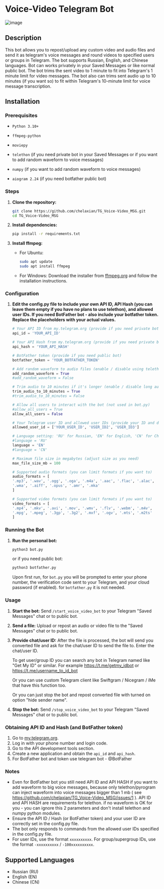 # Voice-Video Telegram Bot
![image](https://github.com/chelaxian/TG_Voice-Video_MSG/assets/69438111/e8901e1c-3f8c-4d25-bfe4-e27fca4bc189)

## Description
This bot allows you to repost/upload any custom video and audio files and send it as telegram's voice messages and round videos to specified users or groups in Telegram. The bot supports Russian, English, and Chinese languages. Bot can works privately in your Saved Messages or like normal public bot.
The bot trims the sent video to 1 minute to fit into Telegram's 1 minute limit for video messages.
The bot also can trims sent audio up to 10 minutes (if you want so) to fit within Telegram's 10-minute limit for voice message transcription.

## Installation

### Prerequisites
- `Python 3.10+`
- `ffmpeg-python`
- `moviepy`
  
- `telethon` (if you need private bot in your Saved Messages or if you want to add random waveform to voice messages)
- `numpy` (if you want to add random waveform to voice messages)
  
- `aiogram 2.24` (if you need botfather public bot)

### Steps

1. **Clone the repository:**
    ```sh
    git clone https://github.com/chelaxian/TG_Voice-Video_MSG.git
    cd TG_Voice-Video_MSG
    ```

2. **Install dependencies:**
    ```sh
    pip install -r requirements.txt
    ```

3. **Install ffmpeg:**
    - For Ubuntu:
        ```sh
        sudo apt update
        sudo apt install ffmpeg
        ```
    - For Windows:
        Download the installer from [ffmpeg.org](https://ffmpeg.org/download.html) and follow the installation instructions.

### Configuration

1. **Edit the config.py file to include your own API ID, API Hash (you can leave them empty if you have no plans to use telethon), and allowed user IDs. If you need BotFather bot - also include your botfather token. Replace the placeholders with your actual values.**
   
    ```python
    # Your API ID from my.telegram.org (provide if you need private bot or want big audio to have waveform)
    api_id = 'YOUR_API_ID'

    # Your API Hash from my.telegram.org (provide if you need private bot or want big audio to have waveform)
    api_hash = 'YOUR_API_HASH'

    # BotFather token (provide if you need public bot)
    botfather_token = 'YOUR_BOTFATHER_TOKEN'

    # Add random waveform to audio files (enable / disable using telethon and numpy) (not used in bot.py)
    add_random_waveform = True
    #add_random_waveform = False

    # Trim audio to 10 minutes if it's longer (enable / disable long audio trimming)
    trim_audio_to_10_minutes = True
    #trim_audio_to_10_minutes = False

    # Allow all users to interact with the bot (not used in bot.py)
    #allow_all_users = True
    allow_all_users = False
    
    # Your Telegram user ID and allowed user IDs (provide your ID and delete/ignore others if not needed)
    allowed_user_id = ['YOUR_USER_ID', 'USER_ID2', 'USER_ID3']

    # Language setting: 'RU' for Russian, 'EN' for English, 'CN' for Chinese
    #language = 'RU'
    language = 'EN'
    #language = 'CN'

    # Maximum file size in megabytes (adjust size as you need)
    max_file_size_mb = 100

    # Supported audio formats (you can limit formats if you want to)
    audio_formats = [
    '.mp3', '.wav', '.ogg', '.oga', '.m4a', '.aac', '.flac', '.alac',
    '.wma', '.aiff', '.opus', '.amr', '.mka'
    ]

    # Supported video formats (you can limit formats if you want to)
    video_formats = [
    '.mp4', '.mkv', '.avi', '.mov', '.wmv', '.flv', '.webm', '.m4v',
    '.mpg', '.mpeg', '.3gp', '.3g2', '.mxf', '.ogv', '.mts', '.m2ts'
    ]
    ```

### Running the Bot

1. **Run the personal bot:**
   
    ```sh
    python3 bot.py
    ```
    
    or if you need public bot:
   
    ```sh
    python3 botfather.py
    ```
    
    Upon first run, for `bot.py` you will be prompted to enter your phone number, the verification code sent to your Telegram, and your cloud password (if enabled). for `botfather.py` it is not needed.

### Usage

1. **Start the bot:**
    Send `/start_voice_video_bot` to your Telegram "Saved Messages" chat or to public bot.

2. **Send a file:**
    Upload or repost an audio or video file to the "Saved Messages" chat or to public bot.

3. **Provide chat/user ID:**
    After the file is processed, the bot will send you converted file and ask for the chat/user ID to send the file to. Enter the chat/user ID.
   
    To get user/group ID you can search any bot in Telegram named like "Get My ID" or similar. For example https://t.me/getmy_idbot or https://t.me/username_to_id_bot
   
    Or you can use custom Telegram client like Swiftgram / Nicegram / iMe that have this function too.
   
    Or you can just stop the bot and repost converted file with turned on option "hide sender name".

5. **Stop the bot:**
    Send `/stop_voice_video_bot` to your Telegram "Saved Messages" chat or to public bot.


### Obtaining API ID and Hash (and BotFather token)

1. Go to [my.telegram.org](https://my.telegram.org).
2. Log in with your phone number and login code.
3. Go to the API development tools section.
4. Create a new application and obtain the `api_id` and `api_hash`.
5. For BotFather bot and token use telegram bot - @BotFather
   
### Notes
- Even for BotFather bot you still need API ID and API HASH if you want to add waveform to big voice messages, because only telethon/pyrogram can inject waveform into voice messages bigger than 1 mb ( see https://github.com/chelaxian/TG_Voice-Video_MSG/issues/1 ). API ID and API HASH are requirements for telethon. if no waveform is OK for you - you can ignore this 2 parameters and don't install telethon and numpy python modules.
- Ensure the API ID / Hash (or BotFather token) and your user ID are correctly set in the config.py file.
- The bot only responds to commands from the allowed user IDs specified in the config.py file.
- For user IDs, use the format `xxxxxxxxxx`. For group/supergroup IDs, use the format `-xxxxxxxxxx` / `-100xxxxxxxxxx`.

## Supported Languages
- Russian (RU)
- English (EN)
- Chinese (CN)
